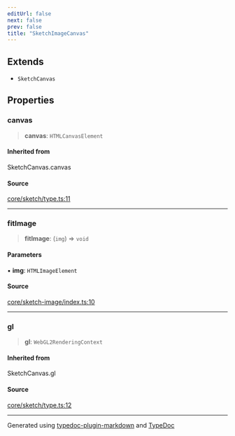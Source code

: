```yaml
---
editUrl: false
next: false
prev: false
title: "SketchImageCanvas"
---
```


## Extends

- `SketchCanvas`

## Properties

### canvas

> **canvas**: `HTMLCanvasElement`

#### Inherited from

SketchCanvas.canvas

#### Source

[core/sketch/type.ts:11](https://github.com/tetracalibers/sketchgl/blob/efe48d3/lib/core/sketch/type.ts#L11)

***

### fitImage

> **fitImage**: (`img`) => `void`

#### Parameters

▪ **img**: `HTMLImageElement`

#### Source

[core/sketch-image/index.ts:10](https://github.com/tetracalibers/sketchgl/blob/efe48d3/lib/core/sketch-image/index.ts#L10)

***

### gl

> **gl**: `WebGL2RenderingContext`

#### Inherited from

SketchCanvas.gl

#### Source

[core/sketch/type.ts:12](https://github.com/tetracalibers/sketchgl/blob/efe48d3/lib/core/sketch/type.ts#L12)

***
Generated using [typedoc-plugin-markdown](https://www.npmjs.com/package/typedoc-plugin-markdown) and [TypeDoc](https://typedoc.org/)
